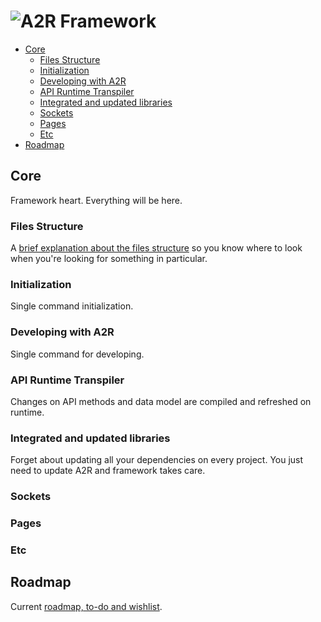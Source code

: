 # ![A2R Framework](../design/logo/githubImage.png)  <!-- omit in toc -->

- [Core](#core)
  - [Files Structure](#files-structure)
  - [Initialization](#initialization)
  - [Developing with A2R](#developing-with-a2r)
  - [API Runtime Transpiler](#api-runtime-transpiler)
  - [Integrated and updated libraries](#integrated-and-updated-libraries)
  - [Sockets](#sockets)
  - [Pages](#pages)
  - [Etc](#etc)
- [Roadmap](#roadmap)

## Core

Framework heart. Everything will be here.

### Files Structure

A [brief explanation about the files structure](./docs/core/coreFilesStructure.md) so you know where to look when you're looking for something in particular.

### Initialization

Single command initialization.

### Developing with A2R

Single command for developing.

### API Runtime Transpiler

Changes on API methods and data model are compiled and refreshed on runtime.

### Integrated and updated libraries

Forget about updating all your dependencies on every project. You just need to update A2R and framework takes care.

### Sockets

### Pages

### Etc

## Roadmap

Current [roadmap, to-do and wishlist](./docs/roadmap/README.md).